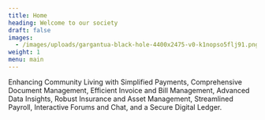 ```yaml
---
title: Home
heading: Welcome to our society
draft: false
images:
  - /images/uploads/gargantua-black-hole-4400x2475-v0-k1nopso5flj91.png
weight: 1
menu: main
---
```

Enhancing Community Living with Simplified Payments, Comprehensive Document Management, Efficient Invoice and Bill Management, Advanced Data Insights, Robust Insurance and Asset Management, Streamlined Payroll, Interactive Forums and Chat, and a Secure Digital Ledger.
